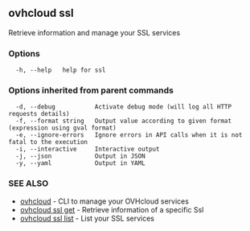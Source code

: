 ## ovhcloud ssl

Retrieve information and manage your SSL services

### Options

```
  -h, --help   help for ssl
```

### Options inherited from parent commands

```
  -d, --debug           Activate debug mode (will log all HTTP requests details)
  -f, --format string   Output value according to given format (expression using gval format)
  -e, --ignore-errors   Ignore errors in API calls when it is not fatal to the execution
  -i, --interactive     Interactive output
  -j, --json            Output in JSON
  -y, --yaml            Output in YAML
```

### SEE ALSO

* [ovhcloud](ovhcloud.md)	 - CLI to manage your OVHcloud services
* [ovhcloud ssl get](ovhcloud_ssl_get.md)	 - Retrieve information of a specific Ssl
* [ovhcloud ssl list](ovhcloud_ssl_list.md)	 - List your SSL services

